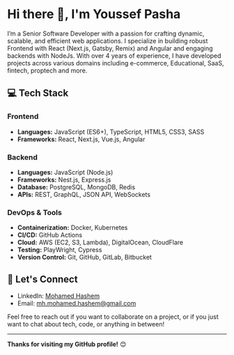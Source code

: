 # Hi there 👋, I'm Youssef Pasha

I’m a Senior Software Developer with a passion for crafting dynamic, scalable, and efficient web applications. I specialize in building robust Frontend with React (Next.js, Gatsby, Remix) and Angular and engaging backends with NodeJs. With over 4 years of experience, I have developed projects across various domains including e-commerce, Educational, SaaS, fintech, proptech and more.

## 💻 Tech Stack

### Frontend
- **Languages:** JavaScript (ES6+), TypeScript, HTML5, CSS3, SASS
- **Frameworks:** React, Next.js, Vue.js, Angular

### Backend
- **Languages:** JavaScript (Node.js)
- **Frameworks:** Nest.js, Express.js
- **Database:** PostgreSQL, MongoDB, Redis
- **APIs:** REST, GraphQL, JSON API, WebSockets

### DevOps & Tools
- **Containerization:** Docker, Kubernetes
- **CI/CD:** GitHub Actions
- **Cloud:** AWS (EC2, S3, Lambda), DigitalOcean, CloudFlare
- **Testing:** PlayWright, Cypress
- **Version Control:** Git, GitHub, GitLab, Bitbucket

## 🤝 Let's Connect

- LinkedIn: [Mohamed Hashem](https://www.linkedin.com/in/youssefpasha)
- Email: [mh.mohamed.hashem@gmail.com](mh.youssefbashafcis@gmail.com)

Feel free to reach out if you want to collaborate on a project, or if you just want to chat about tech, code, or anything in between!

---

**Thanks for visiting my GitHub profile!** 😊
